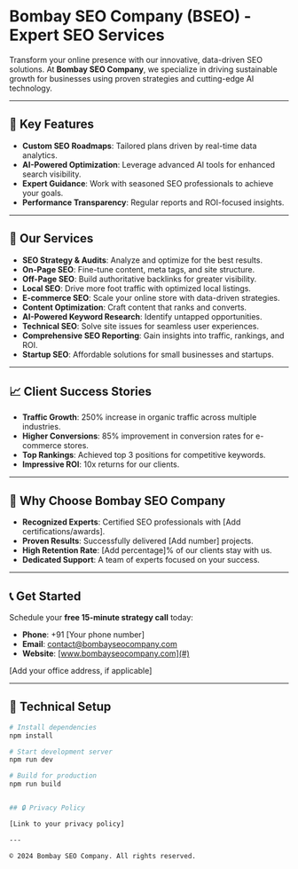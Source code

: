 # Bombay SEO Company (BSEO) - Expert SEO Services

Transform your online presence with our innovative, data-driven SEO solutions. At **Bombay SEO Company**, we specialize in driving sustainable growth for businesses using proven strategies and cutting-edge AI technology.

---

## 🚀 Key Features

- **Custom SEO Roadmaps**: Tailored plans driven by real-time data analytics.
- **AI-Powered Optimization**: Leverage advanced AI tools for enhanced search visibility.
- **Expert Guidance**: Work with seasoned SEO professionals to achieve your goals.
- **Performance Transparency**: Regular reports and ROI-focused insights.

---

## 🎯 Our Services

- **SEO Strategy & Audits**: Analyze and optimize for the best results.
- **On-Page SEO**: Fine-tune content, meta tags, and site structure.
- **Off-Page SEO**: Build authoritative backlinks for greater visibility.
- **Local SEO**: Drive more foot traffic with optimized local listings.
- **E-commerce SEO**: Scale your online store with data-driven strategies.
- **Content Optimization**: Craft content that ranks and converts.
- **AI-Powered Keyword Research**: Identify untapped opportunities.
- **Technical SEO**: Solve site issues for seamless user experiences.
- **Comprehensive SEO Reporting**: Gain insights into traffic, rankings, and ROI.
- **Startup SEO**: Affordable solutions for small businesses and startups.

---

## 📈 Client Success Stories

- **Traffic Growth**: 250% increase in organic traffic across multiple industries.
- **Higher Conversions**: 85% improvement in conversion rates for e-commerce stores.
- **Top Rankings**: Achieved top 3 positions for competitive keywords.
- **Impressive ROI**: 10x returns for our clients.

---

## 🤝 Why Choose Bombay SEO Company

- **Recognized Experts**: Certified SEO professionals with [Add certifications/awards].
- **Proven Results**: Successfully delivered [Add number] projects.
- **High Retention Rate**: [Add percentage]% of our clients stay with us.
- **Dedicated Support**: A team of experts focused on your success.

---

## 📞 Get Started

Schedule your **free 15-minute strategy call** today:

- **Phone**: +91 [Your phone number]
- **Email**: contact@bombayseocompany.com
- **Website**: [www.bombayseocompany.com](#)

[Add your office address, if applicable]

---

## 🔧 Technical Setup

```bash
# Install dependencies
npm install

# Start development server
npm run dev

# Build for production
npm run build


## 🔒 Privacy Policy

[Link to your privacy policy]

---

© 2024 Bombay SEO Company. All rights reserved.
```
